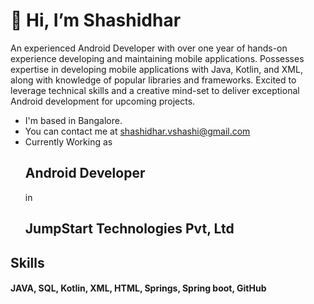 <h1>👋 Hi, I’m Shashidhar</h1>

<p>An experienced Android Developer with over one year of hands-on experience developing and maintaining mobile 
applications. Possesses expertise in developing mobile applications with Java, Kotlin, and XML, along with knowledge 
of popular libraries and frameworks. Excited to leverage technical skills and a creative mind-set to deliver exceptional 
Android development for upcoming projects.</p>
<ul> 
  <li>I'm based in Bangalore.</li>
  <li>You can contact me at <a href="">shashidhar.vshashi@gmail.com</a></li>
  <li>Currently Working as <h2>Android Developer</h2> in <h2>JumpStart Technologies Pvt, Ltd</h2></li>
</ul>

<h2>Skills</h2>
<h4>JAVA, SQL, Kotlin, XML, HTML, Springs, Spring boot, GitHub</h4>


